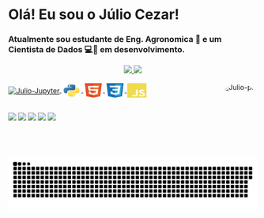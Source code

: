 # Olá! Eu sou o  Júlio Cezar!
### Atualmente sou estudante de Eng. Agronomica 🌱 e um Cientista de Dados 💻🎲 em desenvolvimento.

<div align="center">
  <a href="https://www.linkedin.com/in/j%C3%BAlio-cezar-candido-da-silva-a0408017a/">
  <img height="170em" src="https://github-readme-stats.vercel.app/api?username=Julio-Cezar-Candido&show_icons=true&theme=merko&include_all_commits=true&count_private=true"/>
  <img height="170em" src="https://github-readme-stats.vercel.app/api/top-langs/?username=Julio-Cezar-Candido&layout=compact&langs_count=7&theme=merko"/>
</div>
<div style="display: inline_block"><br>
  <img align="center" alt="Julio-Jupyter" height="30" width="40" src="https://cdn.jsdelivr.net/gh/devicons/devicon/icons/jupyter/jupyter-original-wordmark.svg">
  <img align="center" alt="Julio-Python" height="30" width="40" src="https://raw.githubusercontent.com/devicons/devicon/master/icons/python/python-original.svg">
  <img align="center" alt="Julio-HTML" height="30" width="40" src="https://raw.githubusercontent.com/devicons/devicon/master/icons/html5/html5-original.svg">
  <img align="center" alt="Julio-CSS" height="30" width="40" src="https://raw.githubusercontent.com/devicons/devicon/master/icons/css3/css3-original.svg">
  <img align="center" alt="Julio-Js" height="30" width="40" src="https://raw.githubusercontent.com/devicons/devicon/master/icons/javascript/javascript-plain.svg">
  <img align="right" alt="Julio-pic" height="150" style="border-radius:50px;" src="https://share-cdn.picrew.me/shareImg/org/202110/338224_tErmlpq8.png">
</div>
  
  ##
 
<div>
  <a href="https://www.linkedin.com/in/j%C3%BAlio-cezar-candido-da-silva-a0408017a/" target="_blank"><img src="https://img.shields.io/badge/-LinkedIn-%230077B5?style=for-the-badge&logo=linkedin&logoColor=white" target="_blank"></a>
  <a href="https://www.instagram.com/j.c_candido/" target="_blank"><img src="https://img.shields.io/badge/-Instagram-%23E4405F?style=for-the-badge&logo=instagram&logoColor=white" target="_blank"></a>
  <a href="https://t.me/JCCDS" target="_blank"><img src="https://img.shields.io/badge/Telegram-2CA5E0?style=for-the-badge&logo=telegram&logoColor=white" target="_blank"></a>
  <a href = "mailto:jccds.agro@gmail.com"><img src="https://img.shields.io/badge/-Gmail-%23333?style=for-the-badge&logo=gmail&logoColor=white" target="_blank"></a>
  <a href="https://www.youtube.com/channel/UCUUuRzYjWqmGaLOWrfnwtUg" target="_blank"><img src="https://img.shields.io/badge/YouTube-FF0000?style=for-the-badge&logo=youtube&logoColor=white" target="_blank"></a>
 
  ![Snake animation](https://github.com/Julio-Cezar-Candido/Julio-Cezar-Candido/blob/output/github-contribution-grid-snake.svg)
 
</div>
